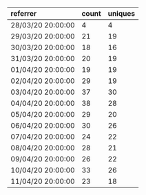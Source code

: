 | referrer          | count | uniques |
| :---------------- | :---- | :------ |
| 28/03/20 20:00:00 | 4     | 4       |
| 29/03/20 20:00:00 | 21    | 19      |
| 30/03/20 20:00:00 | 18    | 16      |
| 31/03/20 20:00:00 | 20    | 19      |
| 01/04/20 20:00:00 | 19    | 19      |
| 02/04/20 20:00:00 | 29    | 19      |
| 03/04/20 20:00:00 | 37    | 30      |
| 04/04/20 20:00:00 | 38    | 28      |
| 05/04/20 20:00:00 | 29    | 20      |
| 06/04/20 20:00:00 | 30    | 26      |
| 07/04/20 20:00:00 | 24    | 22      |
| 08/04/20 20:00:00 | 28    | 21      |
| 09/04/20 20:00:00 | 26    | 22      |
| 10/04/20 20:00:00 | 33    | 26      |
| 11/04/20 20:00:00 | 23    | 18      |
